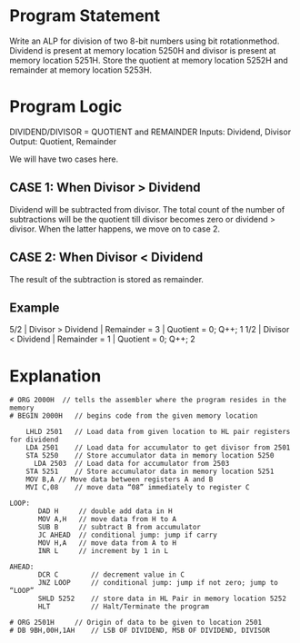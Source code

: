 # Program Statement
Write an ALP for division of two 8-bit numbers using bit rotationmethod. 
Dividend is present at memory location 5250H and divisor is present at memory location 5251H. 
Store the quotient at memory location 5252H and remainder at memory location 5253H.

# Program Logic
DIVIDEND/DIVISOR = QUOTIENT and REMAINDER
Inputs: Dividend, Divisor 
Output: Quotient, Remainder

We will have two cases here.

## CASE 1: When Divisor > Dividend 
Dividend will be subtracted from divisor. The total count of the number of subtractions will be the quotient till divisor becomes zero or dividend > divisor. 
When the latter happens, we move on to case 2.

## CASE 2: When Divisor < Dividend
The result of the subtraction is stored as remainder.

## Example

5/2 | Divisor > Dividend | Remainder = 3 | Quotient = 0; Q++; 1
1/2 | Divisor < Dividend | Remainder = 1 | Quotient = 0; Q++; 2

# Explanation

	# ORG 2000H	 // tells the assembler where the program resides in the memory
	# BEGIN 2000H   // begins code from the given memory location

		LHLD 2501	// Load data from given location to HL pair registers for dividend
		LDA 2501	// Load data for accumulator to get divisor from 2501
		STA 5250	// Store accumulator data in memory location 5250
		  LDA 2503	// Load data for accumulator from 2503
		STA 5251	// Store accumulator data in memory location 5251
		MOV B,A	// Move data between registers A and B
		MVI C,08	// move data “08” immediately to register C

	LOOP:       
	       DAD H     // double add data in H
	       MOV A,H   // move data from H to A
	       SUB B     // subtract B from accumulator
	       JC AHEAD  // conditional jump: jump if carry
	       MOV H,A   // move data from A to H
	       INR L     // increment by 1 in L
	
	AHEAD:       
	       DCR C	    // decrement value in C
	       JNZ LOOP	    // conditional jump: jump if not zero; jump to “LOOP”
	       SHLD 5252	// store data in HL Pair in memory location 5252
	       HLT		    // Halt/Terminate the program
	
	# ORG 2501H		// Origin of data to be given to location 2501
	# DB 9BH,00H,1AH	// LSB OF DIVIDEND, MSB OF DIVIDEND, DIVISOR
